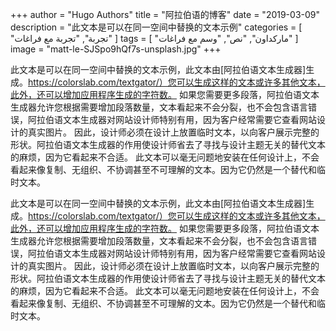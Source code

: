 +++
author = "Hugo Authors"
title = "阿拉伯语的博客"
date = "2019-03-09"
description = "此文本是可以在同一空间中替换的文本示例"
categories = [
    "تجربة",
    "تجربة مع فراغات"
]
tags = [
    "ماركداون",
    "نص",
    "وسم مع فراغات"
]
image = "matt-le-SJSpo9hQf7s-unsplash.jpg"
+++

此文本是可以在同一空间中替换的文本示例，此文本由[阿拉伯语文本生成器]生成。https://colorslab.com/textgator/）您可以生成这样的文本或许多其他文本，此外，还可以增加应用程序生成的字符数。
如果您需要更多段落，阿拉伯语文本生成器允许您根据需要增加段落数量，文本看起来不会分裂，也不会包含语言错误，阿拉伯语文本生成器对网站设计师特别有用，因为客户经常需要它查看网站设计的真实图片。
因此，设计师必须在设计上放置临时文本，以向客户展示完整的形状。阿拉伯语文本生成器的作用使设计师省去了寻找与设计主题无关的替代文本的麻烦，因为它看起来不合适。
此文本可以毫无问题地安装在任何设计上，不会看起来像复制、无组织、不协调甚至不可理解的文本。因为它仍然是一个替代和临时文本。

此文本是可以在同一空间中替换的文本示例，此文本由[阿拉伯语文本生成器]生成。https://colorslab.com/textgator/）您可以生成这样的文本或许多其他文本，此外，还可以增加应用程序生成的字符数。
如果您需要更多段落，阿拉伯语文本生成器允许您根据需要增加段落数量，文本看起来不会分裂，也不会包含语言错误，阿拉伯语文本生成器对网站设计师特别有用，因为客户经常需要它查看网站设计的真实图片。
因此，设计师必须在设计上放置临时文本，以向客户展示完整的形状。阿拉伯语文本生成器的作用使设计师省去了寻找与设计主题无关的替代文本的麻烦，因为它看起来不合适。
此文本可以毫无问题地安装在任何设计上，不会看起来像复制、无组织、不协调甚至不可理解的文本。因为它仍然是一个替代和临时文本。

